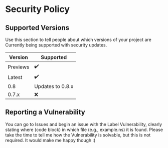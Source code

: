 # Security Policy

## Supported Versions

Use this section to tell people about which versions of your project are
Currently being supported with security updates.

| Version | Supported          |
| ------- | ------------------ |
| Previews| :heavy_check_mark: |
| Latest  | :heavy_check_mark: |
| 0.8     | Updates to 0.8.x   |
| 0.7.x   | :x:                |

## Reporting a Vulnerability

You can go to Issues and begin an issue with the Label Vulnerability, clearly stating where (code block) in which file (e.g., example.ns) it is found.
Please take the time to tell me how the Vulnerability is solvable, but this is not required. It would make me happy though :)
